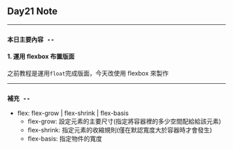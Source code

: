 ## **Day21 Note**

---

### `本日主要內容 --`

#### 1. 運用 flexbox 布置版面

之前教程是運用`float`完成版面，今天改使用 flexbox 來製作

---

### **`補充 --`**

- flex: flex-grow | flex-shrink | flex-basis
  - flex-grow: 設定元素的主要尺寸(指定將容器裡的多少空間配給給該元素)
  - flex-shrink: 指定元素的收縮規則(僅在默認寬度大於容器時才會發生)
  - flex-basis: 指定物件的寬度
